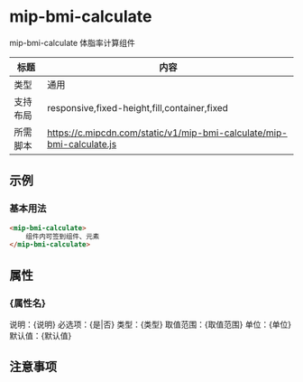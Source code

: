 # mip-bmi-calculate

mip-bmi-calculate 体脂率计算组件

标题|内容
----|----
类型|通用
支持布局|responsive,fixed-height,fill,container,fixed
所需脚本|https://c.mipcdn.com/static/v1/mip-bmi-calculate/mip-bmi-calculate.js

## 示例

### 基本用法
```html
<mip-bmi-calculate>
    组件内可签到组件、元素
</mip-bmi-calculate>
```

## 属性

### {属性名}

说明：{说明}
必选项：{是|否}
类型：{类型}
取值范围：{取值范围}
单位：{单位}
默认值：{默认值}

## 注意事项

